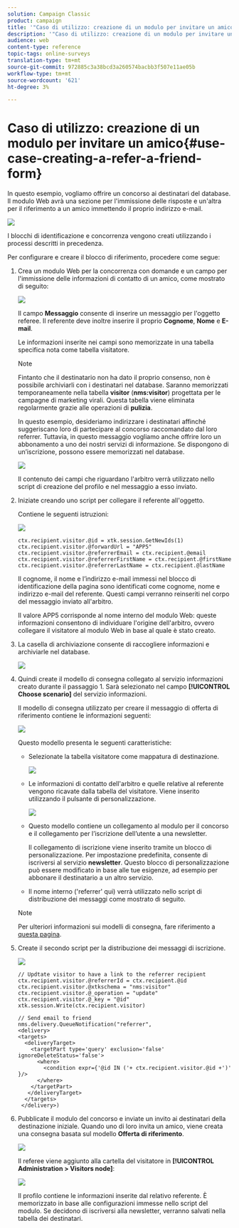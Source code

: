 ```yaml
---
solution: Campaign Classic
product: campaign
title: '"Caso di utilizzo: creazione di un modulo per invitare un amico"'
description: '"Caso di utilizzo: creazione di un modulo per invitare un amico"'
audience: web
content-type: reference
topic-tags: online-surveys
translation-type: tm+mt
source-git-commit: 972885c3a38bcd3a260574bacbb3f507e11ae05b
workflow-type: tm+mt
source-wordcount: '621'
ht-degree: 3%

---
```



# Caso di utilizzo: creazione di un modulo per invitare un amico{#use-case-creating-a-refer-a-friend-form}

In questo esempio, vogliamo offrire un concorso ai destinatari del database. Il modulo Web avrà una sezione per l&#39;immissione delle risposte e un&#39;altra per il riferimento a un amico immettendo il proprio indirizzo e-mail.

![](assets/s_ncs_admin_survey_viral_sample_0.png)

I blocchi di identificazione e concorrenza vengono creati utilizzando i processi descritti in precedenza.

Per configurare e creare il blocco di riferimento, procedere come segue:

1. Crea un modulo Web per la concorrenza con domande e un campo per l&#39;immissione delle informazioni di contatto di un amico, come mostrato di seguito:

   ![](assets/s_ncs_admin_survey_viral_sample_2.png)

   Il campo **Messaggio** consente di inserire un messaggio per l&#39;oggetto referee. Il referente deve inoltre inserire il proprio **Cognome**, **Nome** e **E-mail**.

   Le informazioni inserite nei campi sono memorizzate in una tabella specifica nota come tabella visitatore.

   >[!NOTE]
   >
   >Fintanto che il destinatario non ha dato il proprio consenso, non è possibile archiviarli con i destinatari nel database. Saranno memorizzati temporaneamente nella tabella **visitor** (**nms:visitor**) progettata per le campagne di marketing virali. Questa tabella viene eliminata regolarmente grazie alle operazioni di **pulizia**.
   >
   >In questo esempio, desideriamo indirizzare i destinatari affinché suggeriscano loro di partecipare al concorso raccomandato dal loro referrer. Tuttavia, in questo messaggio vogliamo anche offrire loro un abbonamento a uno dei nostri servizi di informazione. Se dispongono di un’iscrizione, possono essere memorizzati nel database.

   ![](assets/s_ncs_admin_survey_viral_sample_5.png)

   Il contenuto dei campi che riguardano l&#39;arbitro verrà utilizzato nello script di creazione del profilo e nel messaggio a esso inviato.

1. Iniziate creando uno script per collegare il referente all&#39;oggetto.

   Contiene le seguenti istruzioni:

   ![](assets/s_ncs_admin_survey_viral_sample_4.png)

   ```
   ctx.recipient.visitor.@id = xtk.session.GetNewIds(1)
   ctx.recipient.visitor.@forwardUrl = "APP5"
   ctx.recipient.visitor.@referrerEmail = ctx.recipient.@email
   ctx.recipient.visitor.@referrerFirstName = ctx.recipient.@firstName
   ctx.recipient.visitor.@referrerLastName = ctx.recipient.@lastName
   ```

   Il cognome, il nome e l’indirizzo e-mail immessi nel blocco di identificazione della pagina sono identificati come cognome, nome e indirizzo e-mail del referente. Questi campi verranno reinseriti nel corpo del messaggio inviato all&#39;arbitro.

   Il valore APP5 corrisponde al nome interno del modulo Web: queste informazioni consentono di individuare l&#39;origine dell&#39;arbitro, ovvero collegare il visitatore al modulo Web in base al quale è stato creato.

1. La casella di archiviazione consente di raccogliere informazioni e archiviarle nel database.

   ![](assets/s_ncs_admin_survey_viral_sample_4b.png)

1. Quindi create il modello di consegna collegato al servizio informazioni creato durante il passaggio 1. Sarà selezionato nel campo **[!UICONTROL Choose scenario]** del servizio informazioni.

   Il modello di consegna utilizzato per creare il messaggio di offerta di riferimento contiene le informazioni seguenti:

   ![](assets/s_ncs_admin_survey_viral_sample_7.png)

   Questo modello presenta le seguenti caratteristiche:

   * Selezionate la tabella visitatore come mappatura di destinazione.

      ![](assets/s_ncs_admin_survey_viral_sample_7b.png)

   * Le informazioni di contatto dell&#39;arbitro e quelle relative al referente vengono ricavate dalla tabella del visitatore. Viene inserito utilizzando il pulsante di personalizzazione.

      ![](assets/s_ncs_admin_survey_viral_sample_7a.png)

   * Questo modello contiene un collegamento al modulo per il concorso e il collegamento per l’iscrizione dell’utente a una newsletter.

      Il collegamento di iscrizione viene inserito tramite un blocco di personalizzazione. Per impostazione predefinita, consente di iscriversi al servizio **newsletter**. Questo blocco di personalizzazione può essere modificato in base alle tue esigenze, ad esempio per abbonare il destinatario a un altro servizio.

   * Il nome interno (&#39;referrer&#39; qui) verrà utilizzato nello script di distribuzione dei messaggi come mostrato di seguito.
   >[!NOTE]
   >
   >Per ulteriori informazioni sui modelli di consegna, fare riferimento a [questa pagina](../../delivery/using/about-templates.md).

1. Create il secondo script per la distribuzione dei messaggi di iscrizione.

   ![](assets/s_ncs_admin_survey_viral_sample_7c.png)

   ```
   // Updtate visitor to have a link to the referrer recipient
   ctx.recipient.visitor.@referrerId = ctx.recipient.@id
   ctx.recipient.visitor.@xtkschema = "nms:visitor"
   ctx.recipient.visitor.@_operation = "update" 
   ctx.recipient.visitor.@_key = "@id" 
   xtk.session.Write(ctx.recipient.visitor)
   
   // Send email to friend
   nms.delivery.QueueNotification("referrer",
   <delivery>
   <targets>
     <deliveryTarget>
       <targetPart type='query' exclusion='false' ignoreDeleteStatus='false'>
         <where>
           <condition expr={'@id IN ('+ ctx.recipient.visitor.@id +')' }/>
         </where>
       </targetPart>
      </deliveryTarget>
     </targets>
    </delivery>)
   ```

1. Pubblicate il modulo del concorso e inviate un invito ai destinatari della destinazione iniziale. Quando uno di loro invita un amico, viene creata una consegna basata sul modello **Offerta di riferimento**.

   ![](assets/s_ncs_admin_survey_viral_sample_8.png)

   Il referee viene aggiunto alla cartella del visitatore in **[!UICONTROL Administration > Visitors node]**:

   ![](assets/s_ncs_admin_survey_viral_sample_9.png)

   Il profilo contiene le informazioni inserite dal relativo referente. È memorizzato in base alle configurazioni immesse nello script del modulo. Se decidono di iscriversi alla newsletter, verranno salvati nella tabella dei destinatari.

